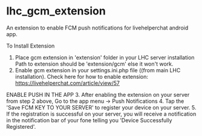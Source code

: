 # lhc_gcm_extension
An extension to enable FCM push notifications for livehelperchat android app.

To Install Extension

1. Place gcm extension in  'extension' folder in your LHC server installation
Path to extension should be 'extension/gcm' else it won't work.
2. Enable gcm extension in your settings.ini.php file ((from main LHC installation).
Check here for how to enable extension: https://livehelperchat.com/article/view/57

ENABLE PUSH IN THE APP
3. After enabling the extension on your server from step 2 above, Go to the app menu -> Push Notifications 
4. Tap the 'Save FCM KEY TO YOUR SERVER' to register your device on your server.
5. If the registration is successful on your server, you will receive a notification in the notification bar of your fone telling you 'Device Successfully Registered'.
